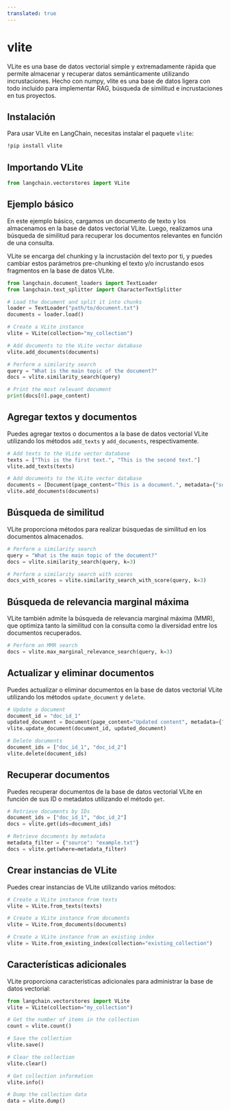 ```yaml
---
translated: true
---
```


# vlite

VLite es una base de datos vectorial simple y extremadamente rápida que permite almacenar y recuperar datos semánticamente utilizando incrustaciones. Hecho con numpy, vlite es una base de datos ligera con todo incluido para implementar RAG, búsqueda de similitud e incrustaciones en tus proyectos.

## Instalación

Para usar VLite en LangChain, necesitas instalar el paquete `vlite`:

```bash
!pip install vlite
```

## Importando VLite

```python
from langchain.vectorstores import VLite
```

## Ejemplo básico

En este ejemplo básico, cargamos un documento de texto y los almacenamos en la base de datos vectorial VLite. Luego, realizamos una búsqueda de similitud para recuperar los documentos relevantes en función de una consulta.

VLite se encarga del chunking y la incrustación del texto por ti, y puedes cambiar estos parámetros pre-chunking el texto y/o incrustando esos fragmentos en la base de datos VLite.

```python
from langchain.document_loaders import TextLoader
from langchain.text_splitter import CharacterTextSplitter

# Load the document and split it into chunks
loader = TextLoader("path/to/document.txt")
documents = loader.load()

# Create a VLite instance
vlite = VLite(collection="my_collection")

# Add documents to the VLite vector database
vlite.add_documents(documents)

# Perform a similarity search
query = "What is the main topic of the document?"
docs = vlite.similarity_search(query)

# Print the most relevant document
print(docs[0].page_content)
```

## Agregar textos y documentos

Puedes agregar textos o documentos a la base de datos vectorial VLite utilizando los métodos `add_texts` y `add_documents`, respectivamente.

```python
# Add texts to the VLite vector database
texts = ["This is the first text.", "This is the second text."]
vlite.add_texts(texts)

# Add documents to the VLite vector database
documents = [Document(page_content="This is a document.", metadata={"source": "example.txt"})]
vlite.add_documents(documents)
```

## Búsqueda de similitud

VLite proporciona métodos para realizar búsquedas de similitud en los documentos almacenados.

```python
# Perform a similarity search
query = "What is the main topic of the document?"
docs = vlite.similarity_search(query, k=3)

# Perform a similarity search with scores
docs_with_scores = vlite.similarity_search_with_score(query, k=3)
```

## Búsqueda de relevancia marginal máxima

VLite también admite la búsqueda de relevancia marginal máxima (MMR), que optimiza tanto la similitud con la consulta como la diversidad entre los documentos recuperados.

```python
# Perform an MMR search
docs = vlite.max_marginal_relevance_search(query, k=3)
```

## Actualizar y eliminar documentos

Puedes actualizar o eliminar documentos en la base de datos vectorial VLite utilizando los métodos `update_document` y `delete`.

```python
# Update a document
document_id = "doc_id_1"
updated_document = Document(page_content="Updated content", metadata={"source": "updated.txt"})
vlite.update_document(document_id, updated_document)

# Delete documents
document_ids = ["doc_id_1", "doc_id_2"]
vlite.delete(document_ids)
```

## Recuperar documentos

Puedes recuperar documentos de la base de datos vectorial VLite en función de sus ID o metadatos utilizando el método `get`.

```python
# Retrieve documents by IDs
document_ids = ["doc_id_1", "doc_id_2"]
docs = vlite.get(ids=document_ids)

# Retrieve documents by metadata
metadata_filter = {"source": "example.txt"}
docs = vlite.get(where=metadata_filter)
```

## Crear instancias de VLite

Puedes crear instancias de VLite utilizando varios métodos:

```python
# Create a VLite instance from texts
vlite = VLite.from_texts(texts)

# Create a VLite instance from documents
vlite = VLite.from_documents(documents)

# Create a VLite instance from an existing index
vlite = VLite.from_existing_index(collection="existing_collection")
```

## Características adicionales

VLite proporciona características adicionales para administrar la base de datos vectorial:

```python
from langchain.vectorstores import VLite
vlite = VLite(collection="my_collection")

# Get the number of items in the collection
count = vlite.count()

# Save the collection
vlite.save()

# Clear the collection
vlite.clear()

# Get collection information
vlite.info()

# Dump the collection data
data = vlite.dump()
```
